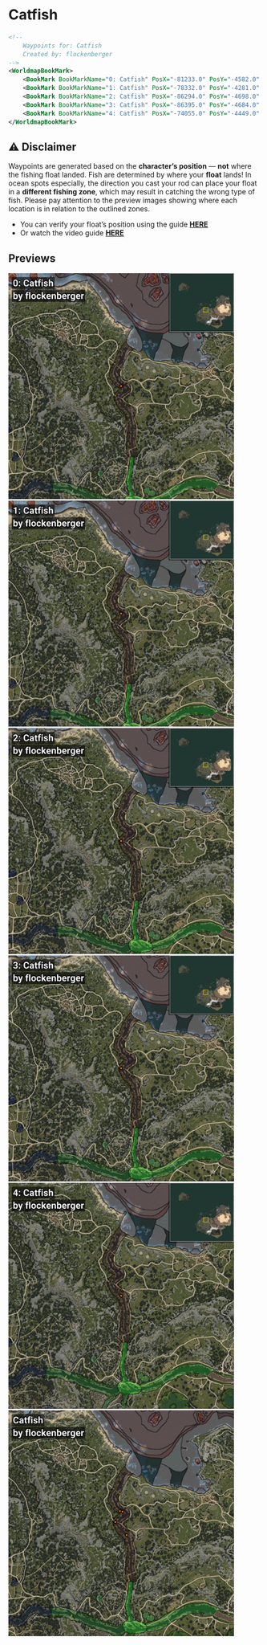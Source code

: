 # Catfish
```xml
<!--
    Waypoints for: Catfish
    Created by: flockenberger
-->
<WorldmapBookMark>
    <BookMark BookMarkName="0: Catfish" PosX="-81233.0" PosY="-4582.0" PosZ="64290.0" />
    <BookMark BookMarkName="1: Catfish" PosX="-78332.0" PosY="-4281.0" PosZ="63616.0" />
    <BookMark BookMarkName="2: Catfish" PosX="-86294.0" PosY="-4698.0" PosZ="52171.0" />
    <BookMark BookMarkName="3: Catfish" PosX="-86395.0" PosY="-4684.0" PosZ="52147.0" />
    <BookMark BookMarkName="4: Catfish" PosX="-74055.0" PosY="-4449.0" PosZ="37952.0" />
</WorldmapBookMark>
```

## ⚠️ Disclaimer
Waypoints are generated based on the __**character’s position**__ — __not__ where the fishing float landed.
Fish are determined by where your **float** lands!
In ocean spots especially, the direction you cast your rod can place your float in a **different fishing zone**, which may result in catching the wrong type of fish.
Please pay attention to the preview images showing where each location is in relation to the outlined zones.

- You can verify your float’s position using the guide [**HERE**](https://flockenberger.github.io/bdo-fish-position/)
- Or watch the video guide [**HERE**](https://youtu.be/t-VXcRoNojk)

## Previews
<img src="./Catfish_0_Preview.webp" width="450"/> <img src="./Catfish_1_Preview.webp" width="450"/> <img src="./Catfish_2_Preview.webp" width="450"/> <img src="./Catfish_3_Preview.webp" width="450"/> <img src="./Catfish_4_Preview.webp" width="450"/> <img src="./Catfish_Preview.webp" width="450"/> 